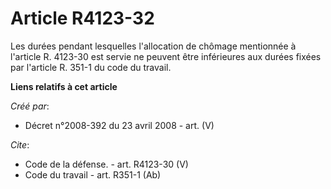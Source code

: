 # Article R4123-32

Les durées pendant lesquelles l'allocation de chômage mentionnée à l'article R. 4123-30 est servie ne peuvent être
inférieures aux durées fixées par l'article R. 351-1 du code du travail.

**Liens relatifs à cet article**

_Créé par_:

  - Décret n°2008-392 du 23 avril 2008 - art. (V)

_Cite_:

  - Code de la défense. - art. R4123-30 (V)
  - Code du travail - art. R351-1 (Ab)
